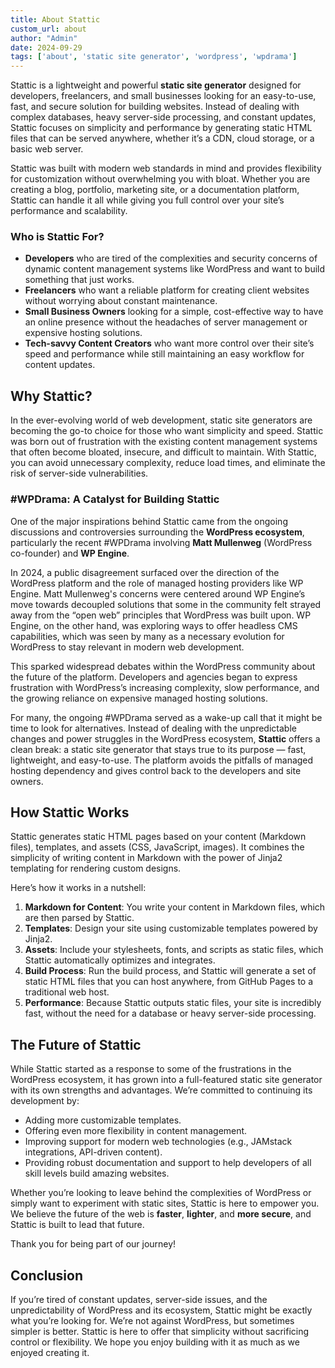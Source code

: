 ```yaml
---
title: About Stattic
custom_url: about
author: "Admin"
date: 2024-09-29
tags: ['about', 'static site generator', 'wordpress', 'wpdrama']
---
```


Stattic is a lightweight and powerful **static site generator** designed for developers, freelancers, and small businesses looking for an easy-to-use, fast, and secure solution for building websites. Instead of dealing with complex databases, heavy server-side processing, and constant updates, Stattic focuses on simplicity and performance by generating static HTML files that can be served anywhere, whether it’s a CDN, cloud storage, or a basic web server.

Stattic was built with modern web standards in mind and provides flexibility for customization without overwhelming you with bloat. Whether you are creating a blog, portfolio, marketing site, or a documentation platform, Stattic can handle it all while giving you full control over your site’s performance and scalability.

### Who is Stattic For?

- **Developers** who are tired of the complexities and security concerns of dynamic content management systems like WordPress and want to build something that just works.
- **Freelancers** who want a reliable platform for creating client websites without worrying about constant maintenance.
- **Small Business Owners** looking for a simple, cost-effective way to have an online presence without the headaches of server management or expensive hosting solutions.
- **Tech-savvy Content Creators** who want more control over their site’s speed and performance while still maintaining an easy workflow for content updates.

## Why Stattic?

In the ever-evolving world of web development, static site generators are becoming the go-to choice for those who want simplicity and speed. Stattic was born out of frustration with the existing content management systems that often become bloated, insecure, and difficult to maintain. With Stattic, you can avoid unnecessary complexity, reduce load times, and eliminate the risk of server-side vulnerabilities.

### #WPDrama: A Catalyst for Building Stattic

One of the major inspirations behind Stattic came from the ongoing discussions and controversies surrounding the **WordPress ecosystem**, particularly the recent #WPDrama involving **Matt Mullenweg** (WordPress co-founder) and **WP Engine**.

In 2024, a public disagreement surfaced over the direction of the WordPress platform and the role of managed hosting providers like WP Engine. Matt Mullenweg's concerns were centered around WP Engine’s move towards decoupled solutions that some in the community felt strayed away from the “open web” principles that WordPress was built upon. WP Engine, on the other hand, was exploring ways to offer headless CMS capabilities, which was seen by many as a necessary evolution for WordPress to stay relevant in modern web development.

This sparked widespread debates within the WordPress community about the future of the platform. Developers and agencies began to express frustration with WordPress’s increasing complexity, slow performance, and the growing reliance on expensive managed hosting solutions. 

For many, the ongoing #WPDrama served as a wake-up call that it might be time to look for alternatives. Instead of dealing with the unpredictable changes and power struggles in the WordPress ecosystem, **Stattic** offers a clean break: a static site generator that stays true to its purpose — fast, lightweight, and easy-to-use. The platform avoids the pitfalls of managed hosting dependency and gives control back to the developers and site owners.

## How Stattic Works

Stattic generates static HTML pages based on your content (Markdown files), templates, and assets (CSS, JavaScript, images). It combines the simplicity of writing content in Markdown with the power of Jinja2 templating for rendering custom designs. 

Here’s how it works in a nutshell:
1. **Markdown for Content**: You write your content in Markdown files, which are then parsed by Stattic.
2. **Templates**: Design your site using customizable templates powered by Jinja2.
3. **Assets**: Include your stylesheets, fonts, and scripts as static files, which Stattic automatically optimizes and integrates.
4. **Build Process**: Run the build process, and Stattic will generate a set of static HTML files that you can host anywhere, from GitHub Pages to a traditional web host.
5. **Performance**: Because Stattic outputs static files, your site is incredibly fast, without the need for a database or heavy server-side processing.

## The Future of Stattic

While Stattic started as a response to some of the frustrations in the WordPress ecosystem, it has grown into a full-featured static site generator with its own strengths and advantages. We’re committed to continuing its development by:
- Adding more customizable templates.
- Offering even more flexibility in content management.
- Improving support for modern web technologies (e.g., JAMstack integrations, API-driven content).
- Providing robust documentation and support to help developers of all skill levels build amazing websites.

Whether you’re looking to leave behind the complexities of WordPress or simply want to experiment with static sites, Stattic is here to empower you. We believe the future of the web is **faster**, **lighter**, and **more secure**, and Stattic is built to lead that future.

Thank you for being part of our journey!

## Conclusion

If you’re tired of constant updates, server-side issues, and the unpredictability of WordPress and its ecosystem, Stattic might be exactly what you’re looking for. We’re not against WordPress, but sometimes simpler is better. Stattic is here to offer that simplicity without sacrificing control or flexibility. We hope you enjoy building with it as much as we enjoyed creating it.

